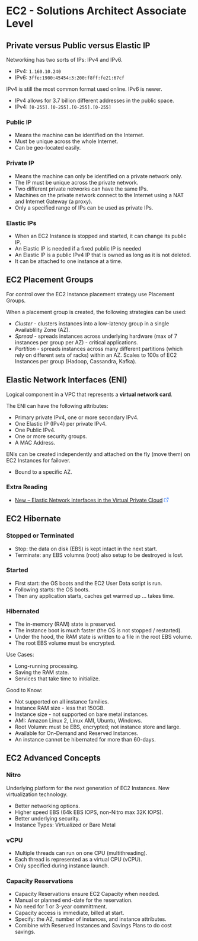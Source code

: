 # EC2 - Solutions Architect Associate Level

## Private versus Public versus Elastic IP

Networking has two sorts of IPs: IPv4 and IPv6.

* IPv4: ```1.160.10.240```
* IPv6: ```3ffe:1900:45454:3:200:f8ff:fe21:67cf```

IPv4 is still the most common format used online. IPv6 is newer.

* IPv4 allows for 3.7 billion different addresses in the public space.
* IPv4: ```[0-255].[0-255].[0-255].[0-255]```

### Public IP

* Means the machine can be identified on the Internet.
* Must be unique across the whole Internet.
* Can be geo-located easily.

### Private IP

* Means the machine can only be identified on a private network only.
* The IP must be unique across the private network.
* Two different private networks can have the same IPs.
* Machines on the private network connect to the Internet using a NAT and Internet Gateway (a proxy).
* Only a specified range of IPs can be used as private IPs.

### Elastic IPs

* When an EC2 Instance is stopped and started, it can change its public IP.
* An Elastic IP is needed if a fixed public IP is needed
* An Elastic IP is a public IPv4 IP that is owned as long as it is not deleted.
* It can be attached to one instance at a time.

## EC2 Placement Groups

For control over the EC2 Instance placement strategy use Placement Groups.

When a placement group is created, the following strategies can be used:

* *Cluster* - clusters instances into a low-latency group in a single Availablility Zone (AZ).
* *Spread* - spreads instances across underlying hardware (max of 7 instances per group per AZ) - critical applications.
* *Partition* - spreads instances across many different partitions (which rely on different sets of racks) within an AZ. Scales to 100s of EC2 Instances per group (Hadoop, Cassandra, Kafka).

## Elastic Network Interfaces (ENI)

Logical component in a VPC that represents a **virtual network card**.

The ENI can have the following attributes:

* Primary private IPv4, one or more secondary IPv4.
* One Elastic IP (IPv4) per private IPv4.
* One Public IPv4.
* One or more security groups.
* A MAC Address.

ENIs can be created independently and attached on the fly (move them) on EC2 Instances for failover.

* Bound to a specific AZ.

### Extra Reading

* [New – Elastic Network Interfaces in the Virtual Private Cloud](https://aws.amazon.com/blogs/aws/new-elastic-network-interfaces-in-the-virtual-private-cloud/) ![Link](../../../foreign.png)

## EC2 Hibernate

### Stopped or Terminated

* Stop: the data on disk (EBS) is kept intact in the next start.
* Terminate: any EBS volumns (root) also setup to be destroyed is lost.

### Started

* First start: the OS boots and the EC2 User Data script is run.
* Following starts: the OS boots.
* Then any application starts, caches get warmed up ... takes time.

### Hibernated

* The in-memory (RAM) state is preserved.
* The instance boot is much faster (the OS is not stopped / restarted).
* Under the hood, the RAM state is written to a file in the root EBS volume.
* The root EBS volume must be encrypted.

Use Cases:

* Long-running processing.
* Saving the RAM state.
* Services that take time to initialize.

Good to Know:

* Not supported on all instance families.
* Instance RAM size - less that 150GB.
* Instance size - not supported on bare metal instances.
* AMI: Amazon Linux 2, Linux AMI, Ubuntu, Windows.
* Root Volumn: must be EBS, encrypted; not instance store and large.
* Available for On-Demand and Reserved Instances.
* An instance cannot be hibernated for more than 60-days.

## EC2 Advanced Concepts

### Nitro

Underlying platform for the next generation of EC2 Instances. New virtualization technology.

* Better networking options.
* Higher speed EBS (64k EBS IOPS, non-Nitro max 32K IOPS).
* Better underlying security.
* Instance Types: Virtualized or Bare Metal

### vCPU

* Multiple threads can run on one CPU (multithreading).
* Each thread is represented as a virtual CPU (vCPU).
* Only specified during instance launch.

### Capacity Reservations

* Capacity Reservations ensure EC2 Capacity when needed.
* Manual or planned end-date for the reservation.
* No need for 1 or 3-year committment.
* Capacity access is immediate, billed at start.
* Specify: the AZ, number of instances, and instance attributes.
* Comibine with Reserved Instances and Savings Plans to do cost savings.
